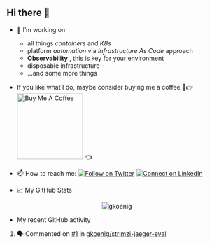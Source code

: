 ## Hi there 👋

- 🔭 I’m working on 
  - all things _containers_ and _K8s_
  - platform _automation_ via _Infrastructure As Code_ approach
  - **Observability** , this is key for your environment
  - disposable infrastructure
  - ...and some more things

- If you like what I do, maybe consider buying me a coffee 🥺👉
<a href="https://www.buymeacoffee.com/gkoenig" target="_blank"><img src="https://cdn.buymeacoffee.com/buttons/v2/default-red.png" alt="Buy Me A Coffee" width="150" ></a> 👈

- 📫 How to reach me: [![Follow on Twitter](https://img.shields.io/badge/--twitter?label=Twitter&logo=Twitter&style=social)](https://twitter.com/gerd_koenig) [![Connect on LinkedIn](https://img.shields.io/badge/--linkedin?label=LinkedIn&logo=LinkedIn&style=social)](https://www.linkedin.com/in/gerdkoenig)

- 📈 My GitHub Stats

<p align="center"> <img src="https://github-readme-stats-gkoenig.vercel.app/api?username=gkoenig&show_icons=true&theme=gotham&count_private=true" alt="gkoenig" />

- My recent GitHub activity

<!--START_SECTION:activity-->
1. 🗣 Commented on [#1](https://github.com/gkoenig/strimzi-jaeger-eval/issues/1) in [gkoenig/strimzi-jaeger-eval](https://github.com/gkoenig/strimzi-jaeger-eval)
<!--END_SECTION:activity-->
